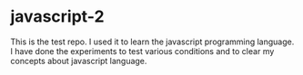 # javascript-2

This is the test repo.
I used it to learn the javascript programming language.
I have done the experiments to test various conditions and to clear my concepts about javascript language.